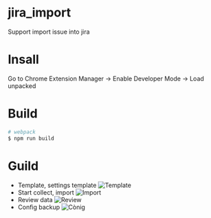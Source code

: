 # jira_import
Support import issue into jira
# Insall
Go to Chrome Extension Manager -> Enable Developer Mode -> Load unpacked
# Build
```bash
# webpack
$ npm run build
```
# Guild
- Template, settings template
![Template](https://github.com/cuongphuong/jira_import/blob/master/Images/img1.png?raw=true)
- Start collect, import
![Import](https://github.com/cuongphuong/jira_import/blob/master/Images/img2.png?raw=true)
- Review data
![Review](https://github.com/cuongphuong/jira_import/blob/master/Images/img3.png?raw=true)
- Config backup
![Cònig](https://github.com/cuongphuong/jira_import/blob/master/Images/img4.png?raw=true)
